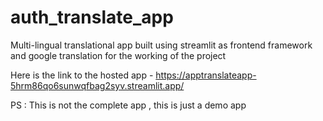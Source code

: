 # auth_translate_app
Multi-lingual translational app built using streamlit as frontend framework and google translation for the working of the project

Here is the link to the hosted app - https://apptranslateapp-5hrm86qo6sunwqfbag2syv.streamlit.app/

PS : This is not the complete app , this is just a demo app 

